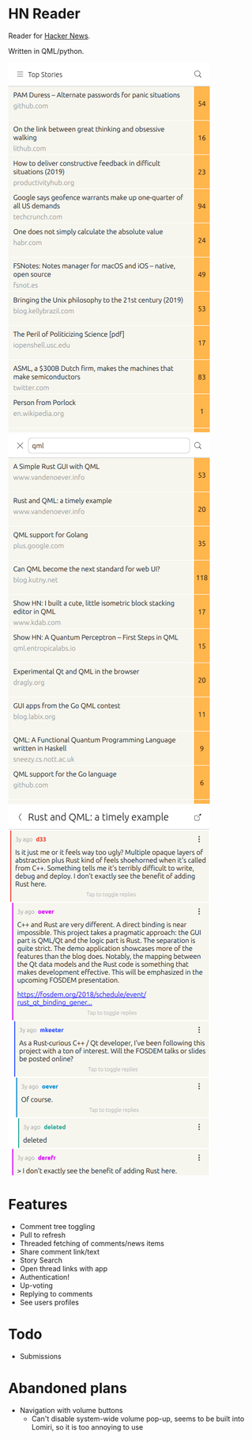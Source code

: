 # HN Reader

Reader for [Hacker News](https://news.ycombinator.com/).

Written in QML/python.

![](https://github.com/davidventura/hn_qml/blob/master/screenshots/main.png?raw=true)
![](https://github.com/davidventura/hn_qml/blob/master/screenshots/search.png?raw=true)
![](https://github.com/davidventura/hn_qml/blob/master/screenshots/thread.png?raw=true)

# Features

- Comment tree toggling
- Pull to refresh
- Threaded fetching of comments/news items
- Share comment link/text
- Story Search
- Open thread links with app
- Authentication!
- Up-voting
- Replying to comments
- See users profiles

# Todo

- Submissions

# Abandoned plans

- Navigation with volume buttons
  - Can't disable system-wide volume pop-up, seems to be built into Lomiri, so it is too annoying to use
